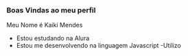 ### Boas Vindas ao meu perfil

Meu Nome é Kaiki Mendes

- Estou estudando na Alura
- Estou me desenvolvendo na linguagem Javascript
-Utilizo





